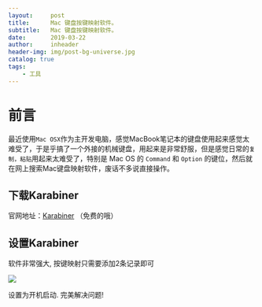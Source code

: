 ```yaml
---
layout:     post
title:      Mac 键盘按键映射软件。
subtitle:   Mac 键盘按键映射软件。
date:       2019-03-22
author:     inheader
header-img: img/post-bg-universe.jpg
catalog: true
tags:
    - 工具
---
```




# 前言

最近使用`Mac OSX`作为主开发电脑，感觉MacBook笔记本的键盘使用起来感觉太难受了，于是乎搞了一个外接的机械键盘，用起来是非常舒服，但是感觉日常的`复制，粘贴`用起来太难受了，特别是 Mac OS 的 `Command` 和 `Option` 的键位，然后就在网上搜索Mac键盘映射软件，废话不多说直接操作。



## 下载Karabiner

官网地址：[Karabiner](https://pqrs.org/osx/karabiner/index.html) （免费的哦）



## 设置Karabiner

软件非常强大, 按键映射只需要添加2条记录即可

![](http://images.duobanzhe.com/blog/1553232647116.jpg)

设置为开机启动. 完美解决问题!






